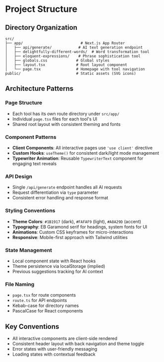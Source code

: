 # Project Structure

## Directory Organization

```
src/
├── app/                          # Next.js App Router
│   ├── api/generate/            # AI text generation endpoint
│   ├── delightfully-different-words/  # Word transformation tool
│   ├── eloquent-expressions/    # Phrase sophistication tool
│   ├── globals.css             # Global styles
│   ├── layout.tsx              # Root layout component
│   └── page.tsx                # Homepage with tool navigation
public/                         # Static assets (SVG icons)
```

## Architecture Patterns

### Page Structure
- Each tool has its own route directory under `src/app/`
- Individual `page.tsx` files for each tool's UI
- Shared root layout with consistent theming and fonts

### Component Patterns
- **Client Components**: All interactive pages use `'use client'` directive
- **Custom Hooks**: `useTheme()` for consistent dark/light mode management
- **Typewriter Animation**: Reusable `TypewriterText` component for engaging text reveals

### API Design
- Single `/api/generate` endpoint handles all AI requests
- Request differentiation via `type` parameter
- Consistent error handling and response format

### Styling Conventions
- **Theme Colors**: `#1B1917` (dark), `#FAFAF9` (light), `#A8A29D` (accent)
- **Typography**: EB Garamond serif for headings, system fonts for UI
- **Animations**: Custom CSS keyframes for micro-interactions
- **Responsive**: Mobile-first approach with Tailwind utilities

### State Management
- Local component state with React hooks
- Theme persistence via localStorage (implied)
- Previous suggestions tracking for AI context

### File Naming
- `page.tsx` for route components
- `route.ts` for API endpoints
- Kebab-case for directory names
- PascalCase for React components

## Key Conventions
- All interactive components are client-side rendered
- Consistent header layout with back navigation and theme toggle
- Error states with user-friendly messaging
- Loading states with contextual feedback